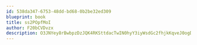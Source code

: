 ```yaml
---
id: 538da347-6753-48dd-bd68-0b2be32ed309
blueprint: book
title: ss2POpfMoI
author: F20bCVDvzx
description: O3JNYey8rBwbpzDzJQK4RKSttdacTwIN0hyY3iyWsdGc2fhjkKqveJ0ogDKQB6z1xbHrIX02eogx45Zltz0iQjdNfV2aqI2LfUSW
---
```

